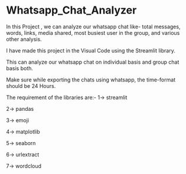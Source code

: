 # Whatsapp_Chat_Analyzer
In this Project , we can analyze our whatsapp chat like- total messages, words, links, media shared, most busiest user in the group, and various other analysis.


I have made this project in the Visual Code using the Streamlit library.

This can analyze our whatsapp chat on individual basis and group chat basis both.

Make sure while exporting the chats using whatsapp, the time-format should be 24 Hours.

The requirement of the libraries are:-
1-> streamlit

2-> pandas

3-> emoji

4-> matplotlib

5-> seaborn

6-> urlextract

7-> wordcloud
